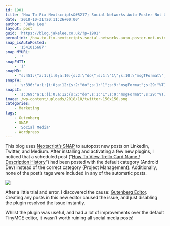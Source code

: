 ```yaml
---
id: 1901
title: 'How To Fix Nextscripts&#8217; Social Networks Auto-Poster Not Using Correct Categories / Tags'
date: '2018-10-31T20:11:26+00:00'
author: 'Jake Lee'
layout: post
guid: 'https://blog.jakelee.co.uk/?p=1901'
permalink: /how-to-fix-nextscripts-social-networks-auto-poster-not-using-correct-categories-tags/
snap_isAutoPosted:
    - '1541016687'
snap_MYURL:
    - ''
snapEdIT:
    - '1'
snapMD:
    - "s:451:\"a:1:{i:0;a:10:{s:2:\"do\";s:1:\"1\";s:10:\"msgTFormat\";s:7:\"%TITLE%\";s:9:\"msgFormat\";s:57:\"%EXCERPT%\r\n\r\nFull post by %AUTHORNAME% available at %URL%\";s:9:\"isAutoURL\";s:1:\"A\";s:8:\"urlToUse\";s:0:\"\";s:4:\"doMD\";i:0;s:8:\"isPosted\";s:1:\"1\";s:4:\"pgID\";s:12:\"eb3a6366822e\";s:7:\"postURL\";s:127:\"https://medium.com/@JakeSteam/how-to-fix-nextscripts-social-networks-auto-poster-not-using-correct-categories-tags-eb3a6366822e\";s:5:\"pDate\";s:19:\"2018-10-31 20:11:34\";}}\";"
snapTW:
    - 's:396:"a:1:{i:0;a:12:{s:2:"do";s:1:"1";s:9:"msgFormat";s:29:"%TITLE% %HCATS% %HTAGS% %URL%";s:8:"attchImg";s:1:"0";s:9:"isAutoImg";s:1:"A";s:8:"imgToUse";s:0:"";s:9:"isAutoURL";s:1:"A";s:8:"urlToUse";s:0:"";s:4:"doTW";i:0;s:8:"isPosted";s:1:"1";s:4:"pgID";s:19:"1057727029800591363";s:7:"postURL";s:57:"https://twitter.com/JakeLeeLtd/status/1057727029800591363";s:5:"pDate";s:19:"2018-10-31 20:12:30";}}";'
snapLI:
    - 's:369:"a:1:{i:0;a:12:{s:2:"do";s:1:"1";s:9:"msgFormat";s:29:"%TITLE% %HCATS% %HTAGS% %URL%";s:8:"postType";s:1:"A";s:9:"isAutoImg";s:1:"A";s:8:"imgToUse";s:0:"";s:9:"isAutoURL";s:1:"A";s:8:"urlToUse";s:0:"";s:4:"doLI";i:0;s:8:"isPosted";s:1:"1";s:4:"pgID";s:0:"";s:7:"postURL";s:50:"www.linkedin.com/updates?topic=6463492723973464064";s:5:"pDate";s:19:"2018-10-31 20:12:31";}}";'
image: /wp-content/uploads/2018/10/twitter-150x150.png
categories:
    - Marketing
tags:
    - Gutenberg
    - SNAP
    - 'Social Media'
    - Wordpress
---
```


This blog uses [Nextscript’s SNAP](https://wordpress.org/plugins/social-networks-auto-poster-facebook-twitter-g/) to autopost new posts on LinkedIn, Twitter, and Medium. After installing and activating a few new plugins, I noticed that a scheduled post (“[How To View Trello Card Name / Description History](https://blog.jakelee.co.uk/how-to-view-trello-card-name-description-history/)“) had been posted with the default category (Android Dev) instead of the correct category (Project Management). Additionally, none of the post’s tags were included in any of the automatic posts.

[![](https://i1.wp.com/blog.jakelee.co.uk/wp-content/uploads/2018/10/twitter.png?resize=592%2C165&ssl=1)](https://twitter.com/JakeLeeLtd/status/1057354288425525250)

After a little trial and error, I discovered the cause: [Gutenberg Editor](https://wordpress.org/gutenberg/). Creating any posts in this new editor caused the issue, and just disabling the plugin resolved the issue instantly.

Whilst the plugin was useful, and had a lot of improvements over the default TinyMCE editor, it wasn’t worth ruining all social media posts!